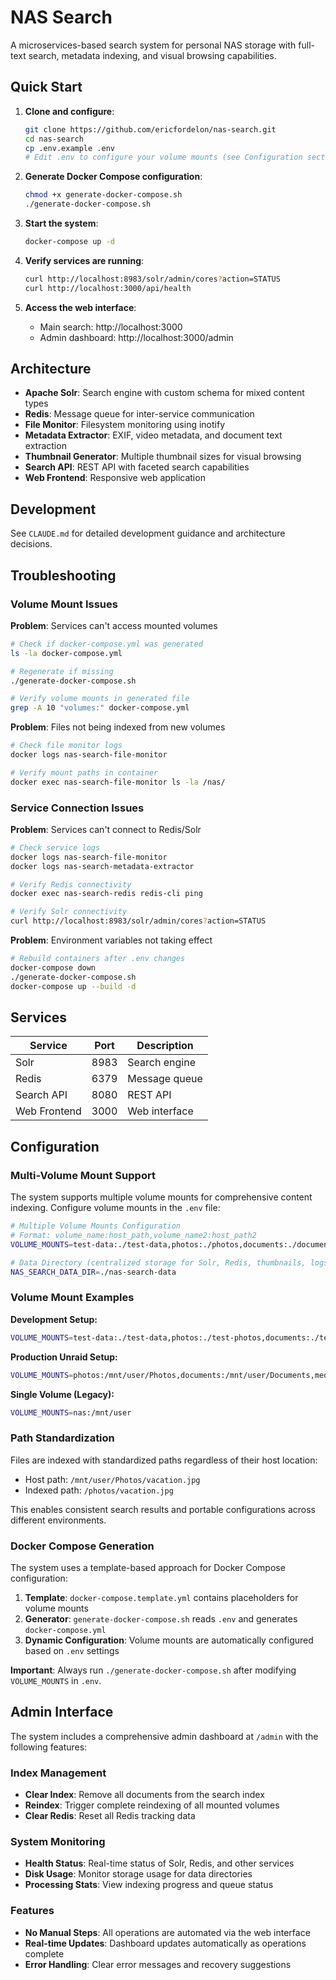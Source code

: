 # NAS Search

A microservices-based search system for personal NAS storage with full-text search, metadata indexing, and visual browsing capabilities.

## Quick Start

1. **Clone and configure**:
   ```bash
   git clone https://github.com/ericfordelon/nas-search.git
   cd nas-search
   cp .env.example .env
   # Edit .env to configure your volume mounts (see Configuration section)
   ```

2. **Generate Docker Compose configuration**:
   ```bash
   chmod +x generate-docker-compose.sh
   ./generate-docker-compose.sh
   ```

3. **Start the system**:
   ```bash
   docker-compose up -d
   ```

4. **Verify services are running**:
   ```bash
   curl http://localhost:8983/solr/admin/cores?action=STATUS
   curl http://localhost:3000/api/health
   ```

5. **Access the web interface**:
   - Main search: http://localhost:3000
   - Admin dashboard: http://localhost:3000/admin

## Architecture

- **Apache Solr**: Search engine with custom schema for mixed content types
- **Redis**: Message queue for inter-service communication
- **File Monitor**: Filesystem monitoring using inotify
- **Metadata Extractor**: EXIF, video metadata, and document text extraction
- **Thumbnail Generator**: Multiple thumbnail sizes for visual browsing
- **Search API**: REST API with faceted search capabilities
- **Web Frontend**: Responsive web application

## Development

See `CLAUDE.md` for detailed development guidance and architecture decisions.

## Troubleshooting

### Volume Mount Issues

**Problem**: Services can't access mounted volumes
```bash
# Check if docker-compose.yml was generated
ls -la docker-compose.yml

# Regenerate if missing
./generate-docker-compose.sh

# Verify volume mounts in generated file
grep -A 10 "volumes:" docker-compose.yml
```

**Problem**: Files not being indexed from new volumes
```bash
# Check file monitor logs
docker logs nas-search-file-monitor

# Verify mount paths in container
docker exec nas-search-file-monitor ls -la /nas/
```

### Service Connection Issues

**Problem**: Services can't connect to Redis/Solr
```bash
# Check service logs
docker logs nas-search-file-monitor
docker logs nas-search-metadata-extractor

# Verify Redis connectivity
docker exec nas-search-redis redis-cli ping

# Verify Solr connectivity
curl http://localhost:8983/solr/admin/cores?action=STATUS
```

**Problem**: Environment variables not taking effect
```bash
# Rebuild containers after .env changes
docker-compose down
./generate-docker-compose.sh
docker-compose up --build -d
```

## Services

| Service | Port | Description |
|---------|------|-------------|
| Solr | 8983 | Search engine |
| Redis | 6379 | Message queue |
| Search API | 8080 | REST API |
| Web Frontend | 3000 | Web interface |

## Configuration

### Multi-Volume Mount Support

The system supports multiple volume mounts for comprehensive content indexing. Configure volume mounts in the `.env` file:

```bash
# Multiple Volume Mounts Configuration
# Format: volume_name:host_path,volume_name2:host_path2
VOLUME_MOUNTS=test-data:./test-data,photos:./photos,documents:./documents

# Data Directory (centralized storage for Solr, Redis, thumbnails, logs)
NAS_SEARCH_DATA_DIR=./nas-search-data
```

### Volume Mount Examples

**Development Setup:**
```bash
VOLUME_MOUNTS=test-data:./test-data,photos:./test-photos,documents:./test-documents
```

**Production Unraid Setup:**
```bash
VOLUME_MOUNTS=photos:/mnt/user/Photos,documents:/mnt/user/Documents,media:/mnt/user/Media
```

**Single Volume (Legacy):**
```bash
VOLUME_MOUNTS=nas:/mnt/user
```

### Path Standardization

Files are indexed with standardized paths regardless of their host location:
- Host path: `/mnt/user/Photos/vacation.jpg`
- Indexed path: `/photos/vacation.jpg`

This enables consistent search results and portable configurations across different environments.

### Docker Compose Generation

The system uses a template-based approach for Docker Compose configuration:

1. **Template**: `docker-compose.template.yml` contains placeholders for volume mounts
2. **Generator**: `generate-docker-compose.sh` reads `.env` and generates `docker-compose.yml`
3. **Dynamic Configuration**: Volume mounts are automatically configured based on `.env` settings

**Important**: Always run `./generate-docker-compose.sh` after modifying `VOLUME_MOUNTS` in `.env`.

## Admin Interface

The system includes a comprehensive admin dashboard at `/admin` with the following features:

### Index Management
- **Clear Index**: Remove all documents from the search index
- **Reindex**: Trigger complete reindexing of all mounted volumes
- **Clear Redis**: Reset all Redis tracking data

### System Monitoring
- **Health Status**: Real-time status of Solr, Redis, and other services
- **Disk Usage**: Monitor storage usage for data directories
- **Processing Stats**: View indexing progress and queue status

### Features
- **No Manual Steps**: All operations are automated via the web interface
- **Real-time Updates**: Dashboard updates automatically as operations complete
- **Error Handling**: Clear error messages and recovery suggestions